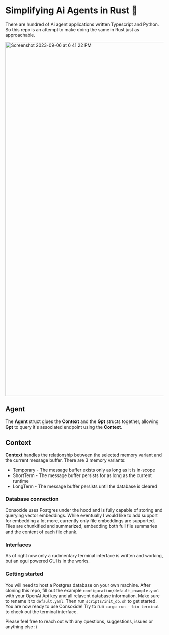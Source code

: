 
# Simplifying Ai Agents in Rust 🦀
There are hundred of Ai agent applications written Typescript and Python. So this repo is an attempt to make doing the same in Rust just as approachable.


<img width="1122" alt="Screenshot 2023-09-06 at 6 41 22 PM" src="https://github.com/voidKandy/Consoxide/assets/121535853/16006fc5-85e2-4bc6-bdf5-aa356e90234f">

## Agent
The **Agent** struct glues the **Context** and the **Gpt** structs together, allowing **Gpt** to query it's associated endpoint using the **Context**.
## Context
**Context** handles the relationship between the selected memory variant and the current message buffer. There are 3 memory variants: 
* Temporary - The message buffer exists only as long as it is in-scope
* ShortTerm - The message buffer persists for as long as the current runtime
* LongTerm - The message buffer persists until the database is cleared
### Database connection
Consoxide uses Postgres under the hood and is fully capable of storing and querying vector embeddings. While eventually I would like to add support for embedding a lot more, currently only file embeddings are supported. Files are chunkified and summarized, embedding both full file summaries and the content of each file chunk.
### Interfaces
As of right now only a rudimentary terminal interface is written and working, but an egui powered GUI is in the works. 

### Getting started
You will need to host a Postgres database on your own machine. After cloning this repo, fill out the example `configuration/default_example.yaml` with your OpenAi Api key and all relavent database information. Make sure to rename it to `default.yaml`. Then run `scripts/init_db.sh` to get started. You are now ready to use Consoxide! Try to run `cargo run --bin terminal` to check out the terminal interface.

Please feel free to reach out with any questions, suggestions, issues or anything else :)

